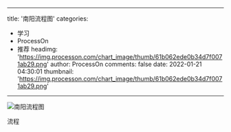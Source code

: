 
---
title: '南阳流程图'
categories: 
 - 学习
 - ProcessOn
 - 推荐
headimg: 'https://img.processon.com/chart_image/thumb/61b062ede0b34d7f0071ab29.png'
author: ProcessOn
comments: false
date: 2022-01-21 04:30:01
thumbnail: 'https://img.processon.com/chart_image/thumb/61b062ede0b34d7f0071ab29.png'
---

<div>   
<img class="thumb" alt="南阳流程图" src="https://img.processon.com/chart_image/thumb/61b062ede0b34d7f0071ab29.png" referrerpolicy="no-referrer">
<p>流程</p>  
</div>
            